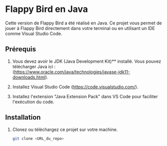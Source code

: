 # Flappy Bird en Java

Cette version de Flappy Bird a été réalisé en Java. Ce projet vous permet de jouer à Flappy Bird directement dans votre terminal ou en utilisant un IDE comme Visual Studio Code.

## Prérequis

1. Vous devez avoir le JDK (Java Development Kit)** installé. Vous pouvez télécharger Java ici : (https://www.oracle.com/java/technologies/javase-jdk11-downloads.html).

2. Installez Visual Studio Code (https://code.visualstudio.com/).
3. Installez l'extension "Java Extension Pack" dans VS Code pour faciliter l'exécution du code.

## Installation

1. Clonez ou téléchargez ce projet sur votre machine.

   ```bash
   git clone <URL_du_repo>
